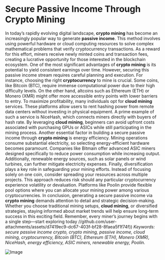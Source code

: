 # Secure Passive Income Through Crypto Mining
In today’s rapidly evolving digital landscape, **crypto mining** has become an increasingly popular way to generate **passive income**. This method involves using powerful hardware or cloud computing resources to solve complex mathematical problems that verify cryptocurrency transactions. As a reward for this effort, miners receive newly minted coins and transaction fees, creating a lucrative opportunity for those interested in the blockchain ecosystem.
One of the most significant advantages of **crypto mining** is its potential to yield consistent earnings over time. However, securing this passive income stream requires careful planning and execution. For instance, choosing the right **cryptocurrency** to mine is crucial. Some coins, like Bitcoin (BTC), require immense computational power due to their high difficulty levels. On the other hand, altcoins such as Ethereum (ETH) or Monero (XMR) might offer more accessible entry points with lower barriers to entry.
To maximize profitability, many individuals opt for **cloud mining** services. These platforms allow users to rent hashing power from remote data centers without investing in physical equipment. A prime example of such a service is NiceHash, which connects miners directly with buyers of hash rate. By leveraging **cloud mining**, beginners can avoid upfront costs associated with purchasing GPUs or ASICs while still participating in the mining process.
Another essential factor in building a secure passive income through **crypto mining** is energy efficiency. Mining operations consume substantial electricity, so selecting energy-efficient hardware becomes paramount. Companies like Bitmain offer advanced ASIC miners designed specifically to reduce power consumption while increasing output. Additionally, renewable energy sources, such as solar panels or wind turbines, can further mitigate electricity expenses.
Finally, diversification plays a key role in safeguarding your mining efforts. Instead of focusing solely on one coin, consider spreading your resources across multiple projects. This approach reduces risk should any particular cryptocurrency experience volatility or devaluation. Platforms like Poolin provide flexible pool options where you can allocate your mining power among various cryptocurrencies.
In conclusion, generating a secure passive income via **crypto mining** demands attention to detail and strategic decision-making. Whether you choose traditional mining setups, **cloud mining**, or diversified strategies, staying informed about market trends will help ensure long-term success in this exciting field. Remember, every miner’s journey begins with a single step—start exploring today 
 //github.com/user-attachments/assets/d7419ec9-dc67-403f-bf28-8faea5f1f74f))
*Keywords: secure passive income crypto, crypto mining, passive income, cloud mining, cryptocurrency, Bitcoin (BTC), Ethereum (ETH), Monero (XMR), NiceHash, energy efficiency, ASIC miners, renewable energy, Poolin.*

![Image](https://github.com/user-attachments/assets/d7419ec9-dc67-403f-bf28-8faea5f1f74f)
